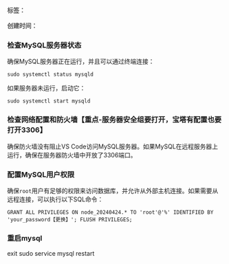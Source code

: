 <div style="color: red;padding: 16px 0; font-weight: 600;color: rgb(82 82 82); display: flex;gap: 10px;">
    <span>标签：</span>
    <Badge type="tip" text="工作" />
    <Badge type="tip" text="初始化" />
    <Badge type="tip" text="原子化" />
</div>

<div style="color: red; font-weight: 600;color: rgb(82 82 82);">
    <span>创建时间：</span>
    <Badge type="tip" text="2024-06-12" />
</div>

### 检查MySQL服务器状态

确保MySQL服务器正在运行，并且可以通过终端连接：

`sudo systemctl status mysqld`

如果服务器未运行，启动它：

`sudo systemctl start mysqld`

### 检查网络配置和防火墙【重点-服务器安全组要打开，宝塔有配置也要打开3306】

确保防火墙没有阻止VS Code访问MySQL服务器。如果MySQL在远程服务器上运行，确保在服务器防火墙中开放了3306端口。

### 配置MySQL用户权限

确保`root`用户有足够的权限来访问数据库，并允许从外部主机连接。如果需要从远程连接，可以执行以下SQL命令：

`GRANT ALL PRIVILEGES ON node_20240424.* TO 'root'@'%' IDENTIFIED BY 'your_password【更换】'; FLUSH PRIVILEGES;`

### 重启mysql
exit
sudo service mysql restart